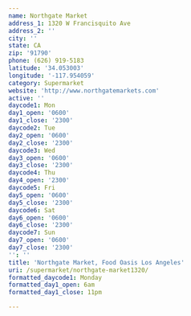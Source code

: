 ```yaml
---
name: Northgate Market
address_1: 1320 W Francisquito Ave
address_2: ''
city: ''
state: CA
zip: '91790'
phone: (626) 919-5183
latitude: '34.053003'
longitude: '-117.954059'
category: Supermarket
website: 'http://www.northgatemarkets.com'
active: ''
daycode1: Mon
day1_open: '0600'
day1_close: '2300'
daycode2: Tue
day2_open: '0600'
day2_close: '2300'
daycode3: Wed
day3_open: '0600'
day3_close: '2300'
daycode4: Thu
day4_open: '2300'
daycode5: Fri
day5_open: '0600'
day5_close: '2300'
daycode6: Sat
day6_open: '0600'
day6_close: '2300'
daycode7: Sun
day7_open: '0600'
day7_close: '2300'
'': ''
title: 'Northgate Market, Food Oasis Los Angeles'
uri: /supermarket/northgate-market1320/
formatted_daycode1: Monday
formatted_day1_open: 6am
formatted_day1_close: 11pm

---
```

